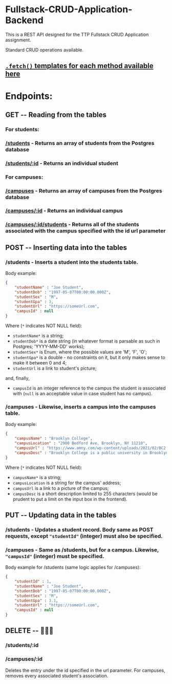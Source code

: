 # Fullstack-CRUD-Application-Backend

This is a REST API designed for the TTP Fullstack CRUD Application assignment.

Standard CRUD operations available.

## [`.fetch()` templates for each method available here](https://github.com/Mordyfier/Fullstack-CRUD-Application-Backend/blob/master/FetchTemplates.md)

# Endpoints:

## GET -- Reading from the tables

### For students:
### [/students](https://ttp-college-db.herokuapp.com/students) - Returns an array of students from the Postgres database
### [/students/:id](https://ttp-college-db.herokuapp.com/students/1) - Returns an individual student

### For campuses:
### [/campuses](https://ttp-college-db.herokuapp.com/campuses) - Returns an array of campuses from the Postgres database
### [/campuses/:id](https://ttp-college-db.herokuapp.com/campuses/1) - Returns an individual campus
### [/campuses/:id/students](https://ttp-college-db.herokuapp.com/campuses/1/students) - Returns all of the students associated with the campus specified with the id url parameter

## POST -- Inserting data into the tables

### /students - Inserts a student into the students table. 
Body example: 
```JSON
{
    "studentName" : "Joe Student",
    "studentDob" : "1997-05-07T00:00:00.000Z",
    "studentSex" : "M",
    "studentGpa" : 3,
    "studentUrl" : "https://someUrl.com",
    "campusId" : null
}
```

Where (`*` indicates NOT NULL field): 
- `studentName*` is a string;
- `studentDob*` is a date string (in whatever format is parsable as such in Postgres; 'YYYY-MM-DD' works); 
- `studentSex*` is Enum, where the possible values are 'M', 'F', 'O'; 
- `studentGpa*` is a double - no constraints on it, but it only makes sense to make it between 0 and 4; 
- `studentUrl` is a link to student's picture; 

and, finally, 
- `campusId` is an integer reference to the campus the student is associated with (`null` is an acceptable value in case student has no campus). 


### /campuses - Likewise, inserts a campus into the campuses table.
Body example:
```JSON
{
    "campusName" : "Brooklyn College",
    "campusLocation" : "2900 Bedford Ave, Brooklyn, NY 11210",
    "campusUrl" : "https://www.amny.com/wp-content/uploads/2021/02/BC2.jpg",
    "campusDesc" : "Brooklyn College is a public university in Brooklyn, New York. It is part of the City University of New York system and enrolls about 15,000 undergraduate and 2,800 graduate students on a 35-acre campus."
}
```
Where (`*` indicates NOT NULL field): 
- `campusName*` is a string; 
- `campusLocation` is a string for the campus' address; 
- `campusUrl` is a link to a picture of the campus; 
- `campusDesc` is a short description limited to 255 characters (would be prudent to put a limit on the input box in the frontend).

## PUT -- Updating data in the tables

### /students - Updates a student record. Body same as POST requests, except `"studentId"` (integer) must also be specified.

### /campuses - Same as /students, but for a campus. Likewise, `"campusId"` (integer) must be specified.

Body example for /students (same logic applies for /campuses):
```JSON
{
    "studentId" : 1,
    "studentName" : "Joe Student",
    "studentDob" : "1997-05-07T00:00:00.000Z",
    "studentSex" : "M", 
    "studentGpa" : 3.1,
    "studentUrl" : "https://someUrl.com",
    "campusId" : null
}
```


## DELETE -- 🤔🤔🤔

### /students/:id

### /campuses/:id

Deletes the entry under the id specified in the url parameter. For campuses, removes every associated student's association.
